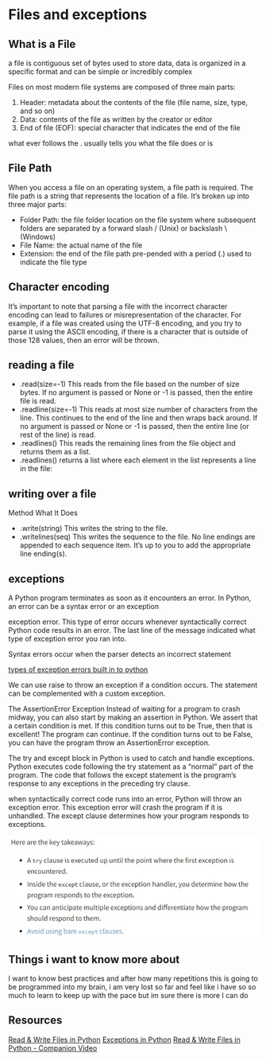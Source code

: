 # Files and exceptions

## What is a File

a file is contiguous set of bytes used to store data, data is organized in a specific format and can be simple or incredibly complex

Files on most modern file systems are composed of three main parts:

1. Header: metadata about the contents of the file (file name, size, type, and so on)
2. Data: contents of the file as written by the creator or editor
3. End of file (EOF): special character that indicates the end of the file

what ever follows the . usually tells you what the file does or is 

## File Path

When you access a file on an operating system, a file path is required. The file path is a string that represents the location of a file. It’s broken up into three major parts:

- Folder Path: the file folder location on the file system where subsequent folders are separated by a forward slash / (Unix) or backslash \ (Windows)
- File Name: the actual name of the file
- Extension: the end of the file path pre-pended with a period (.) used to indicate the file type

## Character encoding

It’s important to note that parsing a file with the incorrect character encoding can lead to failures or misrepresentation of the character. For example, if a file was created using the UTF-8 encoding, and you try to parse it using the ASCII encoding, if there is a character that is outside of those 128 values, then an error will be thrown.

## reading a file

- .read(size=-1) This reads from the file based on the number of size bytes. If no argument is passed or None or -1 is passed, then the entire file is read.
- .readline(size=-1) This reads at most size number of characters from the line. This continues to the end of the line and then wraps back around. If no argument is passed or None or -1 is passed, then the entire line (or rest of the line) is read.
- .readlines() This reads the remaining lines from the file object and returns them as a list.
- .readlines() returns a list where each element in the list represents a line in the file:

## writing over a file

Method What It Does

- .write(string) This writes the string to the file.
- .writelines(seq) This writes the sequence to the file. No line endings are appended to each sequence item. It’s up to you to add the appropriate line ending(s).

## exceptions

A Python program terminates as soon as it encounters an error. In Python, an error can be a syntax error or an exception

exception error. This type of error occurs whenever syntactically correct Python code results in an error. The last line of the message indicated what type of exception error you ran into.

Syntax errors occur when the parser detects an incorrect statement

[types of exception errors built in to python](https://docs.python.org/3/library/exceptions.html)

We can use raise to throw an exception if a condition occurs. The statement can be complemented with a custom exception.

The AssertionError Exception
Instead of waiting for a program to crash midway, you can also start by making an assertion in Python. We assert that a certain condition is met. If this condition turns out to be True, then that is excellent! The program can continue. If the condition turns out to be False, you can have the program throw an AssertionError exception.

The try and except block in Python is used to catch and handle exceptions. Python executes code following the try statement as a “normal” part of the program. The code that follows the except statement is the program’s response to any exceptions in the preceding try clause.

when syntactically correct code runs into an error, Python will throw an exception error. This exception error will crash the program if it is unhandled. The except clause determines how your program responds to exceptions.

![take aways from exceptions summmarized](./images/takeaways.jpg)

## Things i want to know more about

I want to know best practices and after how many repetitions this is going to be programmed into my brain, i am very lost so far and feel like i have so so much to learn to keep up with the pace but im sure there is more I can do 

## Resources

[Read & Write Files in Python](https://realpython.com/read-write-files-python/)
[Exceptions in Python](https://realpython.com/python-exceptions/)
[Read & Write Files in Python - Companion Video](https://realpython.com/courses/reading-and-writing-files-python/)